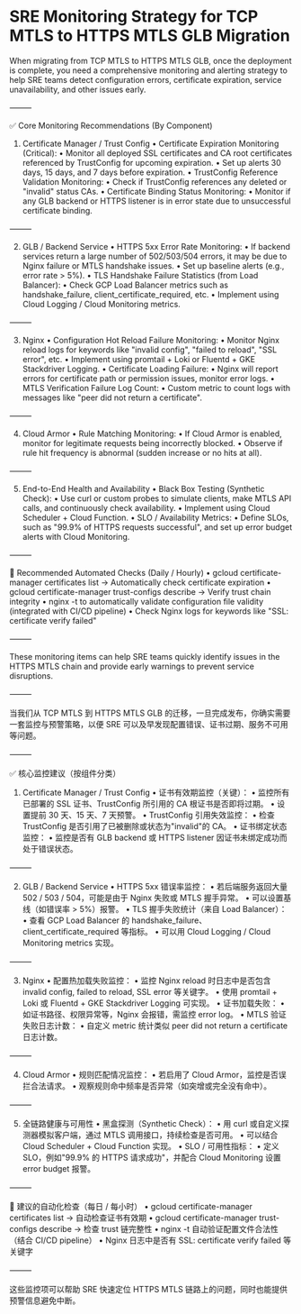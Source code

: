 # SRE Monitoring Strategy for TCP MTLS to HTTPS MTLS GLB Migration

When migrating from TCP MTLS to HTTPS MTLS GLB, once the deployment is complete, you need a comprehensive monitoring and alerting strategy to help SRE teams detect configuration errors, certificate expiration, service unavailability, and other issues early.

⸻

✅ Core Monitoring Recommendations (By Component)

1. Certificate Manager / Trust Config
	•	Certificate Expiration Monitoring (Critical):
	•	Monitor all deployed SSL certificates and CA root certificates referenced by TrustConfig for upcoming expiration.
	•	Set up alerts 30 days, 15 days, and 7 days before expiration.
	•	TrustConfig Reference Validation Monitoring:
	•	Check if TrustConfig references any deleted or "invalid" status CAs.
	•	Certificate Binding Status Monitoring:
	•	Monitor if any GLB backend or HTTPS listener is in error state due to unsuccessful certificate binding.

⸻

2. GLB / Backend Service
	•	HTTPS 5xx Error Rate Monitoring:
	•	If backend services return a large number of 502/503/504 errors, it may be due to Nginx failure or MTLS handshake issues.
	•	Set up baseline alerts (e.g., error rate > 5%).
	•	TLS Handshake Failure Statistics (from Load Balancer):
	•	Check GCP Load Balancer metrics such as handshake_failure, client_certificate_required, etc.
	•	Implement using Cloud Logging / Cloud Monitoring metrics.

⸻

3. Nginx
	•	Configuration Hot Reload Failure Monitoring:
	•	Monitor Nginx reload logs for keywords like "invalid config", "failed to reload", "SSL error", etc.
	•	Implement using promtail + Loki or Fluentd + GKE Stackdriver Logging.
	•	Certificate Loading Failure:
	•	Nginx will report errors for certificate path or permission issues, monitor error logs.
	•	MTLS Verification Failure Log Count:
	•	Custom metric to count logs with messages like "peer did not return a certificate".

⸻

4. Cloud Armor
	•	Rule Matching Monitoring:
	•	If Cloud Armor is enabled, monitor for legitimate requests being incorrectly blocked.
	•	Observe if rule hit frequency is abnormal (sudden increase or no hits at all).

⸻

5. End-to-End Health and Availability
	•	Black Box Testing (Synthetic Check):
	•	Use curl or custom probes to simulate clients, make MTLS API calls, and continuously check availability.
	•	Implement using Cloud Scheduler + Cloud Function.
	•	SLO / Availability Metrics:
	•	Define SLOs, such as "99.9% of HTTPS requests successful", and set up error budget alerts with Cloud Monitoring.

⸻

🔁 Recommended Automated Checks (Daily / Hourly)
	•	gcloud certificate-manager certificates list → Automatically check certificate expiration
	•	gcloud certificate-manager trust-configs describe → Verify trust chain integrity
	•	nginx -t to automatically validate configuration file validity (integrated with CI/CD pipeline)
	•	Check Nginx logs for keywords like "SSL: certificate verify failed"

⸻

These monitoring items can help SRE teams quickly identify issues in the HTTPS MTLS chain and provide early warnings to prevent service disruptions.

⸻

当我们从 TCP MTLS 到 HTTPS MTLS GLB 的迁移，一旦完成发布，你确实需要一套监控与预警策略，以便 SRE 可以及早发现配置错误、证书过期、服务不可用等问题。

⸻

✅ 核心监控建议（按组件分类）

1. Certificate Manager / Trust Config
	•	证书有效期监控（关键）：
	•	监控所有已部署的 SSL 证书、TrustConfig 所引用的 CA 根证书是否即将过期。
	•	设置提前 30 天、15 天、7 天预警。
	•	TrustConfig 引用失效监控：
	•	检查 TrustConfig 是否引用了已被删除或状态为"invalid"的 CA。
	•	证书绑定状态监控：
	•	监控是否有 GLB backend 或 HTTPS listener 因证书未绑定成功而处于错误状态。

⸻

2. GLB / Backend Service
	•	HTTPS 5xx 错误率监控：
	•	若后端服务返回大量 502 / 503 / 504，可能是由于 Nginx 失败或 MTLS 握手异常。
	•	可以设置基线（如错误率 > 5%）报警。
	•	TLS 握手失败统计（来自 Load Balancer）：
	•	查看 GCP Load Balancer 的 handshake_failure、client_certificate_required 等指标。
	•	可以用 Cloud Logging / Cloud Monitoring metrics 实现。

⸻

3. Nginx
	•	配置热加载失败监控：
	•	监控 Nginx reload 时日志中是否包含 invalid config, failed to reload, SSL error 等关键字。
	•	使用 promtail + Loki 或 Fluentd + GKE Stackdriver Logging 可实现。
	•	证书加载失败：
	•	如证书路径、权限异常等，Nginx 会报错，需监控 error log。
	•	MTLS 验证失败日志计数：
	•	自定义 metric 统计类似 peer did not return a certificate 日志计数。

⸻

4. Cloud Armor
	•	规则匹配情况监控：
	•	若启用了 Cloud Armor，监控是否误拦合法请求。
	•	观察规则命中频率是否异常（如突增或完全没有命中）。

⸻

5. 全链路健康与可用性
	•	黑盒探测（Synthetic Check）：
	•	用 curl 或自定义探测器模拟客户端，通过 MTLS 调用接口，持续检查是否可用。
	•	可以结合 Cloud Scheduler + Cloud Function 实现。
	•	SLO / 可用性指标：
	•	定义 SLO，例如"99.9% 的 HTTPS 请求成功"，并配合 Cloud Monitoring 设置 error budget 报警。

⸻

🔁 建议的自动化检查（每日 / 每小时）
	•	gcloud certificate-manager certificates list → 自动检查证书有效期
	•	gcloud certificate-manager trust-configs describe → 检查 trust 链完整性
	•	nginx -t 自动验证配置文件合法性（结合 CI/CD pipeline）
	•	Nginx 日志中是否有 SSL: certificate verify failed 等关键字

⸻

这些监控项可以帮助 SRE 快速定位 HTTPS MTLS 链路上的问题，同时也能提供预警信息避免中断。